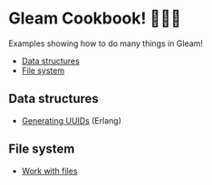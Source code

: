# Gleam Cookbook! 👩🏾‍🍳

Examples showing how to do many things in Gleam!

- [Data structures](#data-structures)
- [File system](#file-system)

## Data structures

- [Generating UUIDs](./universal/test/file_system/generating_uuids.gleam) (Erlang)

## File system

- [Work with files](./universal/test/file_system/work_with_files.gleam)
